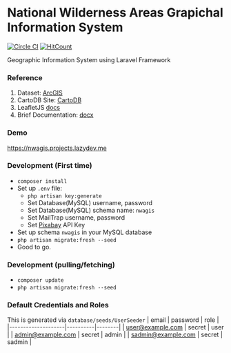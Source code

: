 # National Wilderness Areas Grapichal Information System
[![Circle CI](https://circleci.com/gh/sayyidyofa/nwa-gis-laravel.svg?style=svg)](https://circleci.com/gh/sayyidyofa/nwa-gis-laravel)
[![HitCount](http://hits.dwyl.com/sayyidyofa/nwa-gis-laravel.svg)](http://hits.dwyl.com/sayyidyofa/nwa-gis-laravel)

Geographic Information System using Laravel Framework

### Reference
1. Dataset: [ArcGIS](https://hub.arcgis.com/datasets/usfs::national-wilderness-areas)
2. CartoDB Site: [CartoDB](https://sayyidyofa.carto.com/builder/85da0184-1639-4f01-9f17-b268bac6da20/embed)
3. LeafletJS [docs](https://leafletjs.com/reference-1.6.0.html)
4. Brief Documentation: [docx](https://github.com/sayyidyofa/nwa-gis-laravel/raw/master/PBD_Kelompok05.docx)

### Demo
https://nwagis.projects.lazydev.me

### Development (First time)
- `composer install`
- Set up `.env` file:
    - `php artisan key:generate`
    - Set Database(MySQL) username, password 
    - Set Database(MySQL) schema name: `nwagis`
    - Set MailTrap username, password
    - Set [Pixabay](https://pixabay.com/api/docs/) API Key
- Set up schema `nwagis` in your MySQL database
- `php artisan migrate:fresh --seed`
- Good to go.

### Development (pulling/fetching)
- `composer update`
- `php artisan migrate:fresh --seed`

### Default Credentials and Roles
This is generated via `database/seeds/UserSeeder`
| email              | password | role   |
|--------------------|----------|--------|
| user@example.com   | secret   | user   |
| admin@example.com  | secret   | admin  |
| sadmin@example.com | secret   | sadmin |


